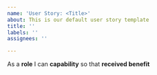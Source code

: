 ```yaml
---
name: 'User Story: <Title>'
about: This is our default user story template
title: ''
labels: ''
assignees: ''

---
```


As a **role** I can **capability** so that **received benefit**
